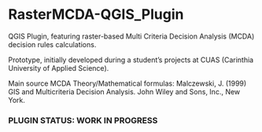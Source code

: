 # RasterMCDA-QGIS_Plugin
QGIS Plugin, featuring raster-based Multi Criteria Decision Analysis (MCDA) decision rules calculations.

Prototype, initially developed during a student’s projects at CUAS (Carinthia University of Applied Science).

Main source MCDA Theory/Mathematical formulas:
Malczewski, J. (1999) GIS and Multicriteria Decision Analysis. John Wiley and Sons, Inc., New York.

### PLUGIN STATUS: WORK IN PROGRESS

